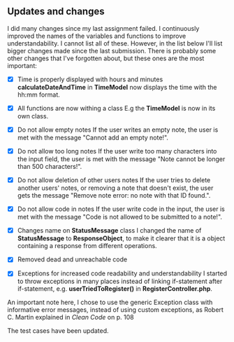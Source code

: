 


## Updates and changes

I did many changes since my last assignment failed. I continuously improved the names of the variables and functions to improve understandability. I cannot list all of these. However, in the list below I'll list bigger changes made since the last submission. There is probably some other changes that I've forgotten about, but these ones are the most important:

 - [x] Time is properly displayed with hours and minutes
**calculateDateAndTime** in **TimeModel** now displays the time with the hh:mm format.
 - [x] All functions are now withing a class 
E.g the **TimeModel** is now in its own class.
 - [x] Do not allow empty notes
 If the user writes an empty note, the user is met with the message "Cannot add an empty note!".
 - [x] Do not allow too long notes
If the user write too many characters into the input field, the user is met with the message "Note cannot be longer than 500 characters!".
 - [x] Do not allow deletion of other users notes
If the user tries to delete another users' notes, or removing a note that doesn't exist, the user gets the message "Remove note error: no note with that ID found.".
 - [x] Do not allow code in notes
 If the user write code in the input, the user is met with the message "Code is not allowed to be submitted to a note!".
  - [x] Changes name on **StatusMessage** class
I changed the name of **StatusMessage** to **ResponseObject**, to make it clearer that it is a object containing a response from different operations.
  - [x] Removed dead and unreachable code
  
  - [x] Exceptions for increased code readability and understandability
I started to throw exceptions in many places instead of linking if-statement after if-statement, e.g. **userTriedToRegister()** in **RegisterController.php**.

An important note here, I chose to use the generic Exception class with informative error messages, instead of using custom exceptions, as Robert C. Martin explained in *Clean Code* on p. 108


The test cases have been updated.
